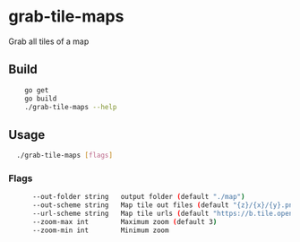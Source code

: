 # grab-tile-maps

Grab all tiles of a map

## Build

``` bash
    go get
    go build
    ./grab-tile-maps --help
```

## Usage

``` bash
  ./grab-tile-maps [flags]
```

### Flags

``` bash
      --out-folder string   output folder (default "./map")
      --out-scheme string   Map tile out files (default "{z}/{x}/{y}.png")
      --url-scheme string   Map tile urls (default "https://b.tile.opentopomap.org/{z}/{x}/{y}.png")
      --zoom-max int        Maximum zoom (default 3)
      --zoom-min int        Minimum zoom
```